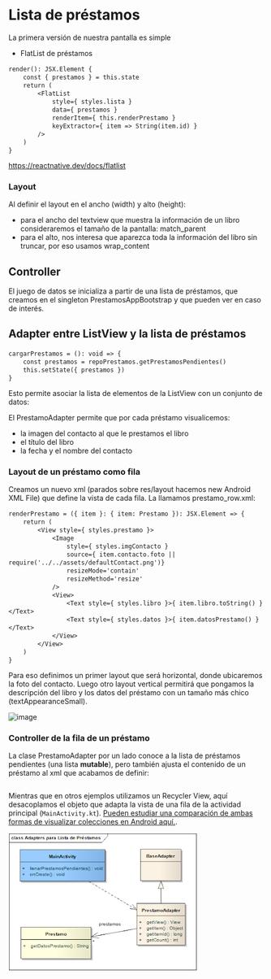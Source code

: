 # Lista de préstamos

La primera versión de nuestra pantalla es simple

* FlatList de préstamos

```tsx
render(): JSX.Element {
    const { prestamos } = this.state
    return (
        <FlatList
            style={ styles.lista }
            data={ prestamos }
            renderItem={ this.renderPrestamo }
            keyExtractor={ item => String(item.id) }
        />
    )
}

```

https://reactnative.dev/docs/flatlist

### Layout

Al definir el layout en el ancho (width) y alto (height):

* para el ancho del textview que muestra la información de un libro consideraremos el tamaño de la pantalla: match_parent
* para el alto, nos interesa que aparezca toda la información del libro sin truncar, por eso usamos wrap_content

## Controller

El juego de datos se inicializa a partir de una lista de préstamos, que creamos en el singleton PrestamosAppBootstrap y que pueden ver en caso de interés.

## Adapter entre ListView y la lista de préstamos

```tsx
cargarPrestamos = (): void => {
    const prestamos = repoPrestamos.getPrestamosPendientes()
    this.setState({ prestamos })
}
```

Esto permite asociar la lista de elementos de la ListView con un conjunto de datos:

El PrestamoAdapter permite que por cada préstamo visualicemos:

* la imagen del contacto al que le prestamos el libro
* el título del libro
* la fecha y el nombre del contacto

### Layout de un préstamo como fila

Creamos un nuevo xml (parados sobre res/layout hacemos new Android XML File) que define la vista de cada fila. La llamamos prestamo_row.xml:

```tsx
renderPrestamo = ({ item }: { item: Prestamo }): JSX.Element => {
    return (
        <View style={ styles.prestamo }>
            <Image
                style={ styles.imgContacto }
                source={ item.contacto.foto || require('../../assets/defaultContact.png')}
                resizeMode='contain'
                resizeMethod='resize'
            />
            <View>
                <Text style={ styles.libro }>{ item.libro.toString() }</Text>
                <Text style={ styles.datos }>{ item.datosPrestamo() }</Text>
            </View>
        </View>
    )
}
```

Para eso definimos un primer layout que será horizontal, donde ubicaremos la foto del contacto. Luego otro layout vertical permitirá que pongamos la descripción del libro y los datos del préstamo con un tamaño más chico (textAppearanceSmall).

![image](../images/layoutPrestamo.png)

### Controller de la fila de un préstamo

La clase PrestamoAdapter por un lado conoce a la lista de préstamos pendientes (una lista **mutable**), pero también ajusta el contenido de un préstamo al xml que acabamos de definir:

```tsx

```

Mientras que en otros ejemplos utilizamos un Recycler View, aquí desacoplamos el objeto que adapta la vista de una fila de la actividad principal (`MainActivity.kt`). [Pueden estudiar una comparación de ambas formas de visualizar colecciones en Android aquí.](https://stackoverflow.com/questions/26728651/recyclerview-vs-listview).

![image](./images/prestamosListViewClassDiagram.png)
